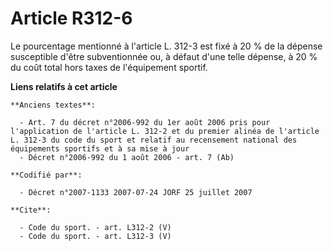 # Article R312-6

Le pourcentage mentionné à l'article L. 312-3 est fixé à 20 % de la dépense susceptible d'être subventionnée ou, à défaut
d'une telle dépense, à 20 % du coût total hors taxes de l'équipement sportif.

**Liens relatifs à cet article**

	**Anciens textes**:

	  - Art. 7 du décret n°2006-992 du 1er août 2006 pris pour l'application de l'article L. 312-2 et du premier alinéa de l'article L. 312-3 du code du sport et relatif au recensement national des équipements sportifs et à sa mise à jour
	  - Décret n°2006-992 du 1 août 2006 - art. 7 (Ab)

	**Codifié par**:

	  - Décret n°2007-1133 2007-07-24 JORF 25 juillet 2007

	**Cite**:

	  - Code du sport. - art. L312-2 (V)
	  - Code du sport. - art. L312-3 (V)
